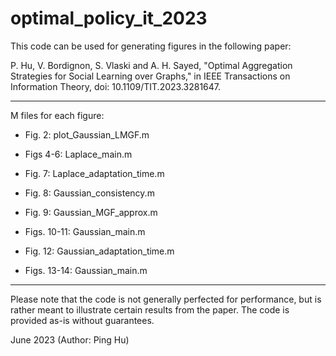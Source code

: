 # optimal_policy_it_2023
This code can be used for generating figures in the following paper:

P. Hu, V. Bordignon, S. Vlaski and A. H. Sayed, "Optimal Aggregation Strategies for Social Learning over Graphs," in IEEE Transactions on Information Theory, doi: 10.1109/TIT.2023.3281647.

*****************************************
M files for each figure:

- Fig. 2:  plot_Gaussian_LMGF.m

- Figs 4-6:     Laplace_main.m

- Fig. 7:       Laplace_adaptation_time.m

- Fig. 8:       Gaussian_consistency.m

- Fig. 9:       Gaussian_MGF_approx.m

- Figs. 10-11:  Gaussian_main.m

- Fig. 12:      Gaussian_adaptation_time.m

- Figs. 13-14:  Gaussian_main.m
*****************************************

Please note that the code is not generally perfected for performance, but is rather meant to illustrate certain results from the paper. The code is provided as-is without guarantees.

June 2023 (Author: Ping Hu)
